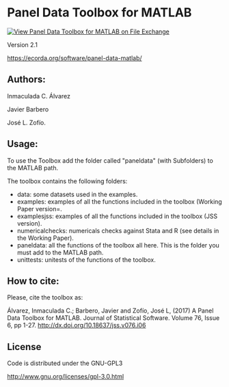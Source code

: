 # Panel Data Toolbox for MATLAB

[![View Panel Data Toolbox for MATLAB on File Exchange](https://www.mathworks.com/matlabcentral/images/matlab-file-exchange.svg)](https://es.mathworks.com/matlabcentral/fileexchange/51320-panel-data-toolbox-for-matlab)

Version 2.1

https://ecorda.org/software/panel-data-matlab/

## Authors:

Inmaculada C. Álvarez

Javier Barbero

José L. Zofío.

## Usage:

To use the Toolbox add the folder called "paneldata" (with Subfolders) to the MATLAB path.

The toolbox contains the following folders:
- data: some datasets used in the examples.
- examples: examples of all the functions included in the toolbox (Working Paper version=.
- examplesjss: examples of all the functions included in the toolbox (JSS version).
- numericalchecks: numericals checks against Stata and R (see details in the Working Paper).
- paneldata: all the functions of the toolbox all here. This is the folder you must add to the MATLAB path.
- unittests: unitests of the functions of the toolbox.

## How to cite:
Please, cite the toolbox as:

Álvarez, Inmaculada C.; Barbero, Javier and Zofío, José L, (2017) A Panel Data Toolbox for MATLAB. Journal of Statistical Software. Volume 76, Issue 6, pp 1-27. http://dx.doi.org/10.18637/jss.v076.i06

## License
Code is distributed under the GNU-GPL3

http://www.gnu.org/licenses/gpl-3.0.html
